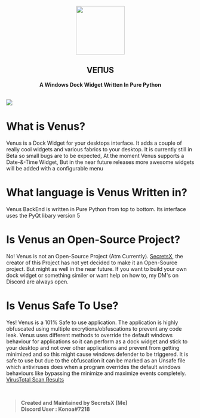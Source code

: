 <p align="center"><img src="https://media.discordapp.net/attachments/741297902336475177/909738047447375872/Pngtreeletter_v_modern_3d_logo_5007412-modified.png" width="130px"></p>
<h2 align="center">VEПUS</h2>
<p align="center"><b>A Windows Dock Widget Written In Pure Python</b></p>
<br>
<kbd><img src="https://cdn.discordapp.com/attachments/741297902336475177/909740362183094282/unknown.png"></kbd>

# What is Venus?
Venus is a Dock Widget for your desktops interface. It adds a couple of really cool widgets and various fabrics to your desktop. It is currently still in Beta so small bugs are to be expected, At the moment Venus supports a Date-&-Time Widget, But in the near future releases more awesome widgets will be added with a configurable menu

# What language is Venus Written in?
Venus BackEnd is written in Pure Python from top to bottom. Its interface uses the PyQt libary version 5

# Is Venus an Open-Source Project?
No! Venus is not an Open-Source Project (Atm Currently). [SecretsX](https://github.com/SecretsX), the creator of this Project has not yet decided to make it an Open-Source project. But might as well in the near future. If you want to build your own dock widget or something similer or want help on how to, my DM's on Discord are always open.

# Is Venus Safe To Use?
Yes! Venus is a 101% Safe to use application. The application is highly obfuscated using multiple excrytions/obfuscations to prevent any code leak. Venus uses different methods to override the default windows behaviour for applications so it can perform as a dock widget and stick to your desktop and not over other applications and prevent from getting minimized and so this might cause windows defender to be triggered. It is safe to use but due to the obfuscation it can be marked as an Unsafe file which antiviruses does when a program overrides the default windows behaviours like bypassing the minimize and maximize events completely. [VirusTotal Scan Results](https://www.virustotal.com/gui/file/f28b14414430aca2eea3d29a830064890a5599ff2b18e5da8c4a59d05084d571/detection)

<br>

> **Created and Maintained by SecretsX (Me)**<br>
> **Discord User : Konoa#7218**
